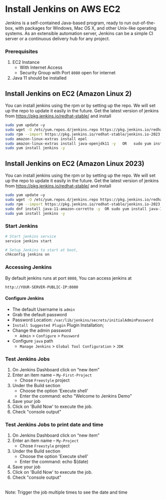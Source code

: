 # Install Jenkins on AWS EC2
Jenkins is a self-contained Java-based program, ready to run out-of-the-box, with packages for Windows, Mac OS X, and other Unix-like operating systems. As an extensible automation server, Jenkins can be a simple CI server or a continuous delivery hub for any project.

### Prerequisites
1. EC2 Instance 
   - With Internet Access
   - Security Group with Port `8080` open for internet
2. Java 11 should be installed  


## Install Jenkins on EC2 (Amazon Linux 2)
 You can install jenkins using the rpm or by setting up the repo. We will set up the repo to update it easily in the future.
   Get the latest version of jenkins from https://pkg.jenkins.io/redhat-stable/ and install
   ```sh
   sudo yum update –y 
   sudo wget -O /etc/yum.repos.d/jenkins.repo https://pkg.jenkins.io/redhat-stable/jenkins.repo
   sudo rpm --import https://pkg.jenkins.io/redhat-stable/jenkins.io-2023.key
   sudo amazon-linux-extras install epel
   sudo amazon-linux-extras install java-openjdk11 -y   OR   sudo yum install java-17-amazon-corretto -y 
   sudo yum install jenkins -y
   ```
## Install Jenkins on EC2 (Amazon Linux 2023)
 You can install jenkins using the rpm or by setting up the repo. We will set up the repo to update it easily in the future.
   Get the latest version of jenkins from https://pkg.jenkins.io/redhat-stable/ and install
   ```sh
   sudo yum update –y 
   sudo wget -O /etc/yum.repos.d/jenkins.repo https://pkg.jenkins.io/redhat-stable/jenkins.repo
   sudo rpm --import https://pkg.jenkins.io/redhat-stable/jenkins.io-2023.key
   sudo dnf install java-11-amazon-corretto -y  OR sudo yum install java-17-amazon-corretto
   sudo yum install jenkins -y
   ```

### Start Jenkins
   ```sh
   # Start jenkins service
   service jenkins start

   # Setup Jenkins to start at boot,
   chkconfig jenkins on
   ```

### Accessing Jenkins
   By default jenkins runs at port `8080`, You can access jenkins at
   ```sh
   http://YOUR-SERVER-PUBLIC-IP:8080
   ```

#### Configure Jenkins
- The default Username is `admin`
- Grab the default password 
- Password Location: `/var/lib/jenkins/secrets/initialAdminPassword`
- `Install Suggested Plugin` Plugin Installation;
- Change the admin password
   - `Admin` > `Configure` > `Password`
- Configure `java` path
  - `Manage Jenkins` > `Global Tool Configuration` > `JDK` 

### Test Jenkins Jobs
1. On Jenkins Dashboard click on “new item”
2. Enter an item name – `My-First-Project`
   - Chose `Freestyle` project
3. Under the Build section <br>
   - Choose the option 'Execute shell'
   - Enter the command: echo "Welcome to Jenkins Demo"
4. Save your job 
5. Click on 'Build Now' to execute the job. 
6. Check "console output"

### Test Jenkins Jobs to print date and time

1. On Jenkins Dashboard click on “new item”
2. Enter an item name – `My-Project`
   - Chose `Freestyle` project
3. Under the Build section <br>
   - Choose the option 'Execute shell'
   - Enter the command: echo $(date)
4. Save your job 
5. Click on 'Build Now' to execute the job. 
6. Check "console output"

<br>Note: Trigger the job multiple times to see the date and time 
